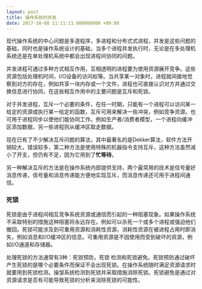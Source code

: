 ```yaml
---
layout: post
title: 操作系统的并发
date: 2017-10-08 11:11:11.000000000 +09:00
---
```

现代操作系统的中心问题是多道程序，多进程和分布式式进程，并发是这些问题的基础，同时也是操作系统设计的基础，当多个进程并发执行时，无论是在多处理机系统还是在单处理机系统中都会出现进程间协同的问题。

并发进程可通过多种方式相互作用，互相透明的进程要为使用资源展开竞争。这些资源包括处理机时间，I/O设备的访问权等。当共享某一对象时，进程就间接地觉察到对方的存在，例如共享一块内存或一个文件，进程也可直接认识对方并通过交换信息进行协同，在这些相互作用中的主要问题是互斥和死锁。

对于并发进程，互斥一个必要的条件，在任一时期，只能有一个进程可以访问某一给定的资源或执行某一给定的函数，互斥可用来解决一些冲突，例如竞争资源。也可用于进程同步以使他们能协同工作。例如生产者/消费者模型，一个进程向缓冲区添加数据，另一些进程则从缓冲区取走数据。

现在已有了不少解决互斥问题的算法，其中最著名的是Dekker算法，软件方法开销较大，错误较多，第二种方法是使用特殊的机器指令支持互斥，这种方法虽然减小了开支，但仍有不足，因为它用到了**忙等待**。

另一种解决互斥的方法是在操作系统内部提供支持，两个最常用的技术是信号量好消息传递，信号量和消息传递能方便地实现互斥，而消息传递还可用于进程间通信。


### 死锁

死锁是由于进程间相互竞争系统资源或通信而引起的一种阻塞现象。如果操作系统不采取特别的措施这种阻塞将永远存在。例如可以杀死一个或多个进程或强迫他们撤回。死锁可能涉及到可重用资源和消耗性资源，消耗性资源在被进程占用时即消失，例如消息和I/O缓冲区的信息。可重用资源是不因使用而受到破坏的资源，例如I/O通道和存储器。

处理死锁的方法通常有3种：死锁预防，死锁 检测和死锁避免。死锁预防通过破坏产生死锁的是哪个必要条件而保证不会出现死锁。在操作系统随时满足资源请求时就要用到死锁检测。操邹系统检测到死锁并采取措施消除死锁。死锁避免是通过对资源请求是否有可能导致死锁的分析来消除死锁的可能性。
















